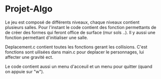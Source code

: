 # Projet-Algo

Le jeu est composé de différents niveaux, chaque niveaux contient plusieurs salles.
Pour l'instant le code contient des fonction permettants de de créer des formes qui feront office de surface (mur sols ..).
Il y aussi une fonction permettant  d'initialiser une salle.

Deplacement.c contient toutes les fonctions gerant les collisions.
C'est fonctions sont uilisées dans main.c pour deplacer le personnages, lui affecter une gravité ect.

Le code contient aussi un menu d'acceuil et un menu pour quitter (quand on appuie sur "w").
